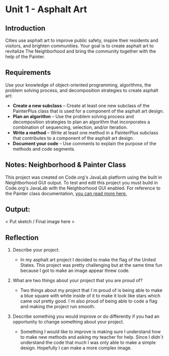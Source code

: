 # Unit 1 - Asphalt Art

## Introduction

Cities use asphalt art to improve public safety, inspire their residents and visitors, and brighten communities. Your goal is to create asphalt art to revitalize The Neighborhood and bring the community together with the help of the Painter.

## Requirements

Use your knowledge of object-oriented programming, algorithms, the problem solving process, and decomposition strategies to create asphalt art:
- **Create a new subclass** – Create at least one new subclass of the PainterPlus class that is used for a component of the asphalt art design.
- **Plan an algorithm** – Use the problem solving process and decomposition strategies to plan an algorithm that incorporates a combination of sequencing, selection, and/or iteration.
- **Write a method** – Write at least one method in a PainterPlus subclass that contributes to a component of the asphalt art design.
- **Document your code** – Use comments to explain the purpose of the methods and code segments.

## Notes: Neighborhood & Painter Class

This project was created on Code.org's JavaLab platform using the built in Neightborhood GUI output. To test and edit this project you must build in Code.org's JavaLab with the Neighborhood GUI enabled. For reference to the Painter class documentation, [you can read more here.](https://studio.code.org/docs/ide/javalab/classes/Painter)

## Output:

< Put sketch / Final image here >

## Reflection

1. Describe your project.

   - In my asphalt art project I decided to make the flag of the United States. This project was pretty challenging but at the same time fun because I got to make an image appear threw code.

2. What are two things about your project that you are proud of?

   - Two things about my project that I´m proud of is being able to make a blue square with white inside of it to make it look like stars which came out pretty good. I´m also proud of being able to code a flag and making the project run smooth.

3. Describe something you would improve or do differently if you had an opportunity to change something about your project.

   - Something I would like to improve is making sure I understand how to make new methods and asking my teacher for help. Since I didn´t understand the code that much I was only able to make a simple design. Hopefully I can make a more complex image.